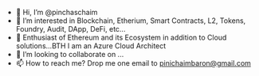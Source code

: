 - 👋 Hi, I’m @pinchaschaim
- 👀 I’m interested in Blockchain, Etherium, Smart Contracts, L2, Tokens, Foundry, Audit, DApp, DeFi, etc...
- 🌱 Enthusiast of Ethereum and its Ecosystem in addition to Cloud solutions...BTH I am an Azure Cloud Architect
- 💞️ I’m looking to collaborate on ...
- 📫 How to reach me? Drop me one email to pinichaimbaron@gmail.com

<!---
pinchaschaim/pinchaschaim is a ✨ special ✨ repository because its `README.md` (this file) appears on your GitHub profile.
You can click the Preview link to take a look at your changes.
--->
